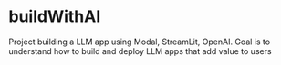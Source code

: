 # buildWithAI
Project building a LLM app using Modal, StreamLit, OpenAI. Goal is to understand how to build and deploy LLM apps that add value to users
